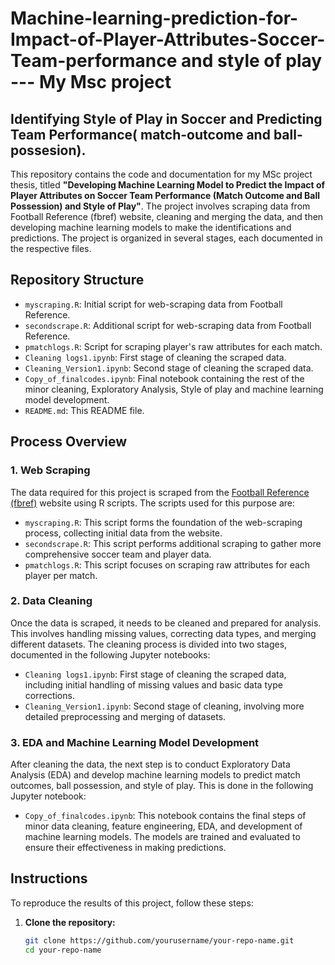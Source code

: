 # Machine-learning-prediction-for-Impact-of-Player-Attributes-Soccer-Team-performance and style of play  --- My  Msc project

## Identifying Style of Play in Soccer and Predicting Team Performance( match-outcome and ball-possesion). 

This repository contains the code and documentation for my MSc project thesis, titled **"Developing Machine Learning Model to Predict the Impact of Player Attributes on Soccer Team Performance (Match Outcome and Ball Possession) and Style of Play"**. The project involves scraping data from Football Reference (fbref) website, cleaning and merging the data, and then developing machine learning models to make the identifications and predictions. The project is organized in several stages, each documented in the respective files.

## Repository Structure

- `myscraping.R`: Initial script for web-scraping data from Football Reference.
- `secondscrape.R`: Additional script for web-scraping data from Football Reference.
- `pmatchlogs.R`: Script for scraping player's raw attributes for each match.
- `Cleaning logs1.ipynb`: First stage of cleaning the scraped data.
- `Cleaning_Version1.ipynb`: Second stage of cleaning the scraped data.
- `Copy_of_finalcodes.ipynb`: Final notebook containing the rest of the minor cleaning, Exploratory Analysis, Style of play  and machine learning model development.
- `README.md`: This README file.

## Process Overview

### 1. Web Scraping

The data required for this project is scraped from the [Football Reference (fbref)](https://fbref.com/en/) website using R scripts. The scripts used for this purpose are:

- `myscraping.R`: This script forms the foundation of the web-scraping process, collecting initial data from the website.
- `secondscrape.R`: This script performs additional scraping to gather more comprehensive soccer team and player data.
- `pmatchlogs.R`: This script focuses on scraping raw attributes for each player per match.

### 2. Data Cleaning

Once the data is scraped, it needs to be cleaned and prepared for analysis. This involves handling missing values, correcting data types, and merging different datasets. The cleaning process is divided into two stages, documented in the following Jupyter notebooks:

- `Cleaning logs1.ipynb`: First stage of cleaning the scraped data, including initial handling of missing values and basic data type corrections.
- `Cleaning_Version1.ipynb`: Second stage of cleaning, involving more detailed preprocessing and merging of datasets.

### 3. EDA and Machine Learning Model Development

After cleaning the data, the next step is to conduct Exploratory Data Analysis (EDA) and develop machine learning models to predict match outcomes, ball possession, and style of play. This is done in the following Jupyter notebook:

- `Copy_of_finalcodes.ipynb`: This notebook contains the final steps of minor data cleaning, feature engineering, EDA, and development of machine learning models. The models are trained and evaluated to ensure their effectiveness in making predictions.

## Instructions

To reproduce the results of this project, follow these steps:

1. **Clone the repository:**

   ```sh
   git clone https://github.com/yourusername/your-repo-name.git
   cd your-repo-name
